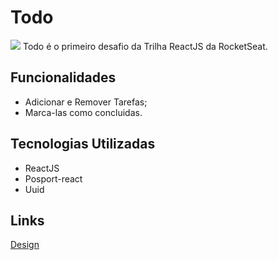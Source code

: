 # Todo
<img src="https://i.imgur.com/Sfsk2Tm.gif">
Todo é o primeiro desafio da Trilha ReactJS da RocketSeat.

## Funcionalidades
- Adicionar e Remover Tarefas;
- Marca-las como concluidas.

## Tecnologias Utilizadas
- ReactJS
- Posport-react
- Uuid

## Links
<a href="https://www.figma.com/file/0n0zDN7zbzhRbaEO74Xesx/ToDo-List/duplicate">Design</a>
